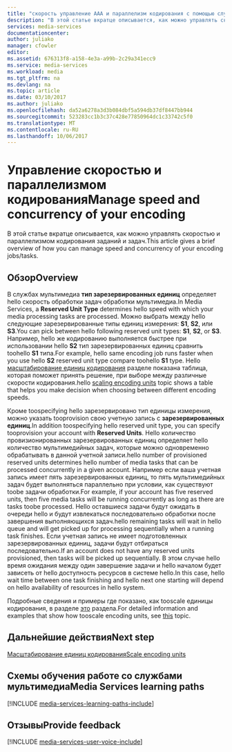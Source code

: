 ```yaml
---
title: "скорость управление AAA и параллелизм кодирования с помощью служб мультимедиа Azure | Документы Microsoft"
description: "В этой статье вкратце описывается, как можно управлять скоростью и параллелизмом кодирования заданий и задач с помощью служб мультимедиа Azure."
services: media-services
documentationcenter: 
author: juliako
manager: cfowler
editor: 
ms.assetid: 676313f8-a158-4e3a-a99b-2c29a341ecc9
ms.service: media-services
ms.workload: media
ms.tgt_pltfrm: na
ms.devlang: na
ms.topic: article
ms.date: 03/10/2017
ms.author: juliako
ms.openlocfilehash: da52a6278a3d3b084dbf5a594db37df8447bb944
ms.sourcegitcommit: 523283cc1b3c37c428e77850964dc1c33742c5f0
ms.translationtype: MT
ms.contentlocale: ru-RU
ms.lasthandoff: 10/06/2017
---
```

#  <a name="manage-speed-and-concurrency-of-your-encoding"></a><span data-ttu-id="c1fca-103">Управление скоростью и параллелизмом кодирования</span><span class="sxs-lookup"><span data-stu-id="c1fca-103">Manage speed and concurrency of your encoding</span></span>

<span data-ttu-id="c1fca-104">В этой статье вкратце описывается, как можно управлять скоростью и параллелизмом кодирования заданий и задач.</span><span class="sxs-lookup"><span data-stu-id="c1fca-104">This article gives a brief overview of how you can manage speed and concurrency of your encoding jobs/tasks.</span></span>

## <a name="overview"></a><span data-ttu-id="c1fca-105">Обзор</span><span class="sxs-lookup"><span data-stu-id="c1fca-105">Overview</span></span>

<span data-ttu-id="c1fca-106">В службах мультимедиа **тип зарезервированных единиц** определяет hello скорость обработки задач обработки мультимедиа.</span><span class="sxs-lookup"><span data-stu-id="c1fca-106">In Media Services, a **Reserved Unit Type** determines hello speed with which your media processing tasks are processed.</span></span> <span data-ttu-id="c1fca-107">Можно выбрать между hello следующие зарезервированные типы единиц измерения: **S1**, **S2**, или **S3**.</span><span class="sxs-lookup"><span data-stu-id="c1fca-107">You can pick between hello following reserved unit types: **S1**, **S2**, or **S3**.</span></span> <span data-ttu-id="c1fca-108">Например, hello же кодированию выполняется быстрее при использовании hello **S2** тип зарезервированных единиц сравнить toohello **S1** типа.</span><span class="sxs-lookup"><span data-stu-id="c1fca-108">For example, hello same encoding job runs faster when you use hello **S2** reserved unit type compare toohello **S1** type.</span></span> <span data-ttu-id="c1fca-109">Hello [масштабирование единиц кодирования](media-services-scale-media-processing-overview.md) разделе показана таблица, которая поможет принять решение, при выборе между различные скорости кодирования.</span><span class="sxs-lookup"><span data-stu-id="c1fca-109">hello [scaling encoding units](media-services-scale-media-processing-overview.md) topic shows a table that helps you make decision when choosing between different encoding speeds.</span></span>

<span data-ttu-id="c1fca-110">Кроме toospecifying hello зарезервировано тип единицы измерения, можно указать tooprovision свою учетную запись с **зарезервированных единиц**.</span><span class="sxs-lookup"><span data-stu-id="c1fca-110">In addition toospecifying hello reserved unit type, you can specify tooprovision your account with **Reserved Units**.</span></span> <span data-ttu-id="c1fca-111">Hello количество провизионированных зарезервированных единиц определяет hello количество мультимедийных задач, которые можно одновременно обрабатывать в данной учетной записи.</span><span class="sxs-lookup"><span data-stu-id="c1fca-111">hello number of provisioned reserved units determines hello number of media tasks that can be processed concurrently in a given account.</span></span> <span data-ttu-id="c1fca-112">Например если ваша учетная запись имеет пять зарезервированных единиц, то пять мультимедийных задач будет выполняться параллельно при условии, как существуют toobe задачи обработки.</span><span class="sxs-lookup"><span data-stu-id="c1fca-112">For example, if your account has five reserved units, then five media tasks will be running concurrently as long as there are tasks toobe processed.</span></span> <span data-ttu-id="c1fca-113">Hello оставшиеся задачи будут ожидать в очереди hello и будут извлекаться последовательно обработки после завершения выполняющихся задач.</span><span class="sxs-lookup"><span data-stu-id="c1fca-113">hello remaining tasks will wait in hello queue and will get picked up for processing sequentially when a running task finishes.</span></span> <span data-ttu-id="c1fca-114">Если учетная запись не имеет подготовленных зарезервированных единиц, задачи будут отбираться последовательно.</span><span class="sxs-lookup"><span data-stu-id="c1fca-114">If an account does not have any reserved units provisioned, then tasks will be picked up sequentially.</span></span> <span data-ttu-id="c1fca-115">В этом случае hello время ожидания между один завершение задачи и hello началом будет зависеть от hello доступность ресурсов в системе hello.</span><span class="sxs-lookup"><span data-stu-id="c1fca-115">In this case, hello wait time between one task finishing and hello next one starting will depend on hello availability of resources in hello system.</span></span>

<span data-ttu-id="c1fca-116">Подробные сведения и примеры где показано, как tooscale единицы кодирования, в разделе [это](media-services-scale-media-processing-overview.md) раздела.</span><span class="sxs-lookup"><span data-stu-id="c1fca-116">For detailed information and examples that show how tooscale encoding units, see [this](media-services-scale-media-processing-overview.md) topic.</span></span>

## <a name="next-step"></a><span data-ttu-id="c1fca-117">Дальнейшие действия</span><span class="sxs-lookup"><span data-stu-id="c1fca-117">Next step</span></span>

[<span data-ttu-id="c1fca-118">Масштабирование единиц кодирования</span><span class="sxs-lookup"><span data-stu-id="c1fca-118">Scale encoding units</span></span>](media-services-scale-media-processing-overview.md)

## <a name="media-services-learning-paths"></a><span data-ttu-id="c1fca-119">Схемы обучения работе со службами мультимедиа</span><span class="sxs-lookup"><span data-stu-id="c1fca-119">Media Services learning paths</span></span>
[!INCLUDE [media-services-learning-paths-include](../../includes/media-services-learning-paths-include.md)]

## <a name="provide-feedback"></a><span data-ttu-id="c1fca-120">Отзывы</span><span class="sxs-lookup"><span data-stu-id="c1fca-120">Provide feedback</span></span>
[!INCLUDE [media-services-user-voice-include](../../includes/media-services-user-voice-include.md)]

